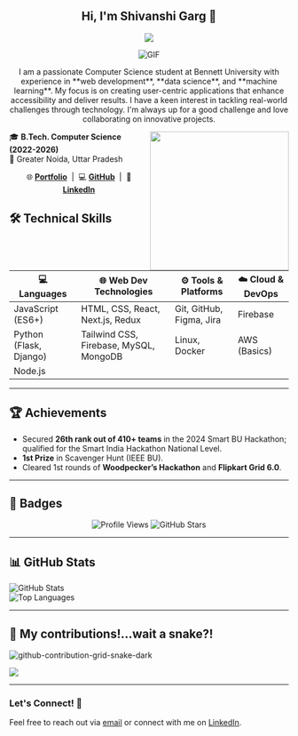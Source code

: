 <h2 align="center">Hi, I'm Shivanshi Garg 👋</h2>

<p align="center">
<a href="https://github.com/DenverCoder1/readme-typing-svg"><img src="https://readme-typing-svg.herokuapp.com?&font=IBM+Plex+Sans&color=F72EE2&size=25&lines=Welcome+to+my+GitHub+Profile!;I+am+a+Fullstack+Developer!;An+AI+and+Tech+Enthusiast!"/></a>
</p>

<p align="center">
<img align="middle" alt="GIF" src="https://i.giphy.com/media/v1.Y2lkPTc5MGI3NjExZWlqaXV4aWx1NXVwY3ZiY24zYmRxZG14bTcyb2oxZ3VsMjl4cjA1aSZlcD12MV9pbnRlcm5hbF9naWZfYnlfaWQmY3Q9Zw/N3yLGQ1oMYfGU/giphy.gif" />
</p>

<p align="center">
I am a passionate Computer Science student at Bennett University with experience in **web development**, **data science**, and **machine learning**. My focus is on creating user-centric applications that enhance accessibility and deliver results. I have a keen interest in tackling real-world challenges through technology. I'm always up for a good challenge and love collaborating on innovative projects.
</p>


<img align="right" src="https://i.giphy.com/media/v1.Y2lkPTc5MGI3NjExNTYxaGUzZ20xc3l6amFoM3dlN3lraTMxdDhwMHRib21tOGtpdXNzciZlcD12MV9pbnRlcm5hbF9naWZfYnlfaWQmY3Q9cw/dtra4r7NXUlI5XRfOR/giphy.gif" height="250">



🎓 **B.Tech. Computer Science (2022-2026)**  
📍 Greater Noida, Uttar Pradesh  
<p align="center">
  🌐 <a href="https://portfolio-cyjx.vercel.app/" target="_blank"><strong>Portfolio</strong></a> &nbsp;|&nbsp;
  💻 <a href="https://github.com/shivanshi-22" target="_blank"><strong>GitHub</strong></a> &nbsp;|&nbsp;
  🔗 <a href="https://www.linkedin.com/in/shivanshi-garg-27b065206/" target="_blank"><strong>LinkedIn</strong></a>
</p>




## 🛠️ Technical Skills

| 💻 Languages            | 🌐 Web Dev Technologies             | ⚙️ Tools & Platforms         | ☁️ Cloud & DevOps     |
|------------------------|-------------------------------------|------------------------------|-----------------------|
| JavaScript (ES6+)      | HTML, CSS, React, Next.js, Redux    | Git, GitHub, Figma, Jira     | Firebase              |
| Python (Flask, Django) | Tailwind CSS, Firebase, MySQL, MongoDB | Linux, Docker               | AWS (Basics)          |
| Node.js                |                                     |                              |                       |


---

## 🏆 Achievements
- Secured **26th rank out of 410+ teams** in the 2024 Smart BU Hackathon; qualified for the Smart India Hackathon National Level.  
- **1st Prize** in Scavenger Hunt (IEEE BU).  
- Cleared 1st rounds of **Woodpecker’s Hackathon** and **Flipkart Grid 6.0**.

---

## 📛 Badges  

<p align="center">
  <img src="https://komarev.com/ghpvc/?username=shivanshi-22&label=Profile%20Views&color=blueviolet&style=flat-square" alt="Profile Views" />
  <img src="https://img.shields.io/github/stars/shivanshi-22?affiliations=OWNER%2CCOLLABORATOR&style=social" alt="GitHub Stars" />
</p>

---

## 📊 GitHub Stats  

![GitHub Stats](https://github-readme-stats.vercel.app/api?username=shivanshi-22&show_icons=true&theme=radical)  
![Top Languages](https://github-readme-stats.vercel.app/api/top-langs/?username=shivanshi-22&layout=compact&theme=radical)  

---

## 🚀 My contributions!...wait a snake?!
![github-contribution-grid-snake-dark](https://github.com/user-attachments/assets/2dc0276a-b3b5-4fd5-b20f-3617237eee58)

<a href="https://github.com/shivanshi-22">
  <img src="https://github-profile-summary-cards.vercel.app/api/cards/profile-details?username=shivanshi-22&theme=radical" />
</a>

---


### Let's Connect! 🤝  
Feel free to reach out via [email](mailto:shivanshigarg22@gmail.com) or connect with me on [LinkedIn](https://www.linkedin.com/in/shivanshi-garg-27b065206/).  
